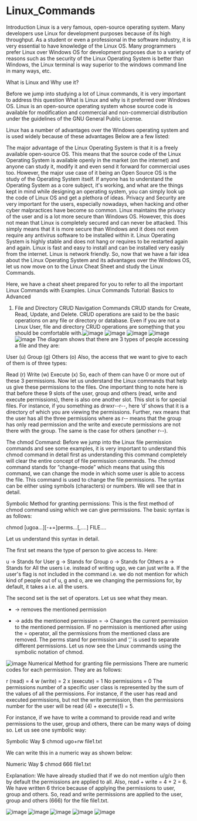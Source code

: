 # Linux_Commands
Introduction
Linux is a very famous, open-source operating system. Many developers use Linux for development purposes because of its high throughput. As a student or even a professional in the software industry, it is very essential to have knowledge of the Linux OS. Many programmers prefer Linux over Windows OS for development purposes due to a variety of reasons such as the security of the Linux Operating System is better than Windows, the Linux terminal is way superior to the windows command line in many ways, etc.

What is Linux and Why use it?

Before we jump into studying a lot of Linux commands, it is very important to address this question What is Linux and why is it preferred over Windows OS. Linux is an open-source operating system whose source code is available for modification and commercial and non-commercial distribution under the guidelines of the GNU General Public License.

Linux has a number of advantages over the Windows operating system and is used widely because of these advantages Below are a few listed:

The major advantage of the Linux Operating System is that it is a freely available open-source OS. This means that the source code of the Linux Operating System is available openly in the market (on the internet) and anyone can study it, modify it and even send it forward for commercial uses too. However, the major use case of it being an Open Source OS is the study of the Operating System itself. If anyone has to understand the Operating System as a core subject, it's working, and what are the things kept in mind while designing an operating system, you can simply look up the code of Linux OS and get a plethora of ideas.
Privacy and Security are very important for the users, especially nowadays, when hacking and other cyber malpractices have become so common. Linux maintains the privacy of the user and is a lot more secure than Windows OS. However, this does not mean that Linux is completely secured and can never be attacked. This simply means that it is more secure than Windows and it does not even require any antivirus software to be installed within it.
Linux Operating System is highly stable and does not hang or requires to be restarted again and again.
Linux is fast and easy to install and can be installed very easily from the internet.
Linux is network friendly.
So, now that we have a fair idea about the Linux Operating System and its advantages over the Windows OS, let us now move on to the Linux Cheat Sheet and study the Linux Commands.

Here, we have a cheat sheet prepared for you to refer to all the important Linux Commands with Examples.
Linux Commands Tutorial: Basics to Advanced
1. File and Directory CRUD Navigation Commands
CRUD stands for Create, Read, Update, and Delete. CRUD operations are said to be the basic operations on any file or directory or database. Even if you are not a Linux User, file and directory CRUD operations are something that you should be comfortable with.![image](https://user-images.githubusercontent.com/59536110/177052099-35167a46-8066-4a0e-929e-2d338087ca35.png)
![image](https://user-images.githubusercontent.com/59536110/177052326-21a68077-7a76-4eaf-add4-5276ca1d930b.png)
![image](https://user-images.githubusercontent.com/59536110/177052341-77c0ea0f-4759-425f-9971-e8cc577c1325.png)
![image](https://user-images.githubusercontent.com/59536110/177052362-0ad1bb2e-fb46-493a-a8e0-8e4d8c38368c.png)
![image](https://user-images.githubusercontent.com/59536110/177052399-d6a87e97-4fb7-4279-86ed-538f57955f83.png)
The diagram shows that there are 3 types of people accessing a file and they are:

User (u)
Group (g)
Others (o)
Also, the access that we want to give to each of them is of three types:

Read (r)
Write (w)
Execute (x)
So, each of them can have 0 or more out of these 3 permissions. Now let us understand the Linux commands that help us give these permissions to the files.
One important thing to note here is that before these 9 slots of the user, group and others (read, write and execute permissions), there is also one another slot. This slot is for special files. For instance, if you something as drwxr--r--, here ‘d’ shows that it is a directory of which you are viewing the permissions. Further, rwx means that the user has all the three permissions where as r-- means that the group has only read permission and the write and execute permissions are not there with the group. The same is the case for others (another r--).

The chmod Command:
Before we jump into the Linux file permission commands and see some examples, it is very important to understand this chmod command in detail first as understanding this command completely will clear the entire concept of file permission commands. The chmod command stands for “change-mode” which means that using this command, we can change the mode in which some user is able to access the file. This command is used to change the file permissions. The syntax can be either using symbols (characters) or numbers. We will see that in detail.

Symbolic Method for granting permissions:
This is the first method of chmod command using which we can give permissions. The basic syntax is as follows:

chmod [ugoa…][-+=]perms…[,....] FILE….

Let us understand this syntax in detail.

The first set means the type of person to give access to. Here:

u → Stands for User
g → Stands for Group
o → Stands for Others
a → Stands for All the users i.e. instead of writing ugo, we can just write a.
If the user's flag is not included in the command i.e. we do not mention for which kind of people out of u, g and o, are we changing the permissions for, by default, it takes a i.e. all the users.

The second set is the set of operators. Let us see what they mean.

- → removes the mentioned permission
+ → adds the mentioned permission
= → Changes the current permission to the mentioned permission. IF no permission is mentioned after using the = operator, all the permissions from the mentioned class are removed.
The perms stand for permission and ‘,’ is used to separate different permissions. Let us now see the Linux commands using the symbolic notation of chmod.


![image](https://user-images.githubusercontent.com/59536110/177052754-663fec2b-21d1-4ff4-af1d-808fc33447d2.png)
Numerical Method for granting file permissions
There are numeric codes for each permission. They are as follows:

r (read) = 4
w (write) = 2
x (execute) = 1
No permissions  = 0
The permissions number of a specific user class is represented by the sum of the values of all the permissions. For instance, if the user has read and executed permissions, but not the write permission, then the permissions number for the user will be read (4) + execute(1) = 5.

For instance, if we have to write a command to provide read and write permissions to the user, group and others, there can be many ways of doing so. Let us see one symbolic way:

Symbolic Way
$ chmod ugo+rw file1.txt

We can write this in a numeric way as shown below:

Numeric Way
$ chmod 666 file1.txt

Explanation: We have already studied that if we do not mention u/g/o then by default the permissions are applied to all. Also, read + write = 4 + 2  = 6. We have written 6 thrice because of applying the permissions to user, group and others. So, read and write permissions are applied to the user, group and others (666) for the file file1.txt.

![image](https://user-images.githubusercontent.com/59536110/177192202-7a5904ee-5d16-4ce8-9e0c-ea6c82847760.png)
![image](https://user-images.githubusercontent.com/59536110/177192532-82093e18-f48e-49d4-8798-fe81e32acb1f.png)
![image](https://user-images.githubusercontent.com/59536110/177192582-b9ccd8dc-8361-4bfe-891f-55c2f361888d.png)
![image](https://user-images.githubusercontent.com/59536110/177192630-9fb278a2-9de7-4f8f-b46e-dfcc7d0295e1.png)
![image](https://user-images.githubusercontent.com/59536110/177192682-9f696283-9fd1-4980-be1f-64a34f65e2b0.png)

